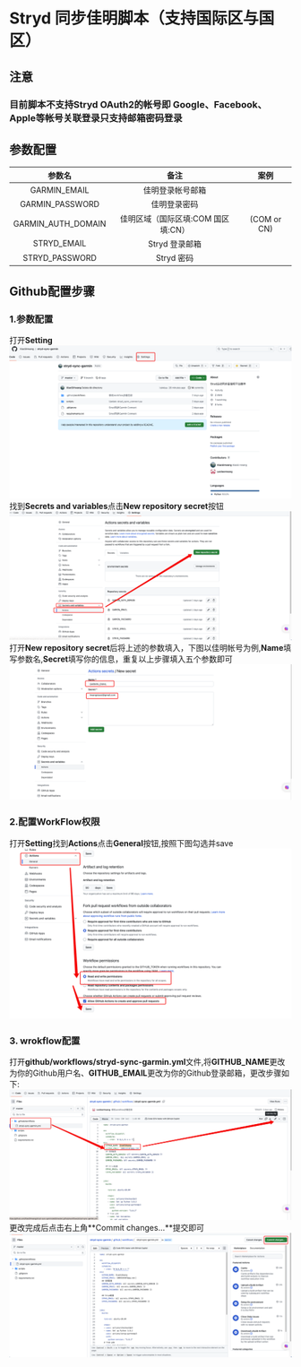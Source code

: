 # Stryd 同步佳明脚本（支持国际区与国区）

## 注意
### 目前脚本不支持Stryd OAuth2的帐号即 Google、Facebook、Apple等帐号关联登录只支持邮箱密码登录

## 参数配置
|       参数名       |                备注                |    案例     |
| :----------------: | :--------------------------------: | :---------: |
|    GARMIN_EMAIL    |          佳明登录帐号邮箱          |             |
|  GARMIN_PASSWORD   |            佳明登录密码            |             |
| GARMIN_AUTH_DOMAIN | 佳明区域（国际区填:COM 国区填:CN） | (COM or CN) |
|    STRYD_EMAIL     |           Stryd 登录邮箱           |             |
|   STRYD_PASSWORD   |             Stryd 密码             |             |

## Github配置步骤
### 1.参数配置
打开**Setting**
![打开Setting](doc/3451692931372_.pic.jpg)
找到**Secrets and variables**点击**New repository secret**按钮
![Secrets and variables](/doc/3461692931472_.pic.jpg)
打开**New repository secret**后将上述的参数填入，下图以佳明帐号为例,**Name**填写参数名,**Secret**填写你的信息，重复以上步骤填入五个参数即可
![填入参数](doc/3471692931624_.pic.jpg)

### 2.配置WorkFlow权限
打开**Setting**找到**Actions**点击**General**按钮,按照下图勾选并save
![配置WorkFlow权限](doc/3481692931856_.pic.jpg)

### 3. wrokflow配置
打开**github/workflows/stryd-sync-garmin.yml**文件,将**GITHUB_NAME**更改为你的Github用户名、**GITHUB_EMAIL**更改为你的Github登录邮箱，更改步骤如下:
![更改步骤](doc/3491692932110_.pic.jpg)
更改完成后点击右上角**Commit changes...**提交即可
![Commit](doc/3501692932345_.pic.jpg)
